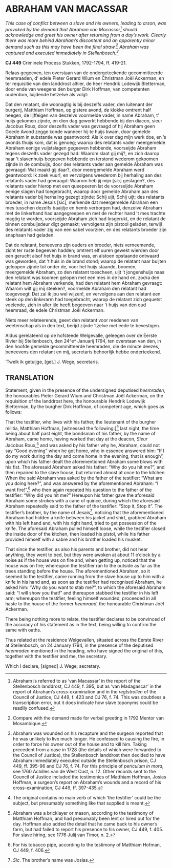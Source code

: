 # ABRAHAM VAN MACASSAR

*This case of conflict between a slave and his owners, leading to arson, was provoked by the demand that Abraham van Macassar[^1] should acknowledge and greet his owner after returning from a day’s work. Clearly there was more behind Abraham’s discontent and an apparently minor demand such as this may have been the final straw.[^2] Abraham was captured and executed immediately in Stellenbosch.[^3]*

**CJ 449** Criminele Process Stukken, 1792-1794, ff. 419-21.

Relaas gegeeven, ten overstaan van de ondergeteekende gecommitteerde heemraaden, d’ edele Pieter Gerard Wium en Christman Joël Ackerman, en ter requisitie van den landdrost alhier, de heer Hendrik Lodewijk Bletterman, door ende van weegens den burger Dirk Hoffman, van competenten ouderdom, luijdende hetzelve als volgt:

Dat den relatant, die woonagtig is bij deszelfs vader, den luitenant der burgerij, Matthiam Hoffman, op gistere avond, de klokke omtrent half neegen, de lijffeigen van deszelvs voormelde vader, in name Abraham, t’ huijs gekomen zijnde, en dien dag gewerkt hebbende bij den diacon, sieur Jacobus Roux, door deszelfs vader was gevraagd of hij Abraham geen Goede Avond zegge konde wanneer hij te huijs kwam, door gemelde Abraham in substantie was geantwoord: Als ik over dag mijn werk doe, en ’s avonds thuijs kom, dat is genoeg; waarop des relatants vader meergemelde Abraham eenige vuijstslagen gegeeven hebbende, voorseijde Abraham tegens deszelfs vader gezegd had: Waarom slaat gij mij?, en zich daarop naar ’t slavenhuijs begeeven hebbende en terstond wederom gekoomen zijnde in de combuijs, door des relatants vader aan gemelde Abraham was gevraagd: Wat maakt gij daar?, door meergemelde Abraham werd geantwoord: Ik zoek vuur!, en vervolgens weederom bij herhaling aan des relatants vader had gevraagd: Waarom heb jij mijn \[*sic*\] geslagen?, des relatants vader hierop met een queepeeren lat de voorseijde Abraham eenige slagen had toegebracht, waarop door gemelde Abraham aan des relatants vader bij herhaling gezegt zijnde: Schij uijt, Schij uijt; des relatants broeder, in name Jesais \[sic\], merkende dat meergemelde Abraham een mes tusschen dezelfs baaijtje en hemb verborgen had, denzelve Abraham met de linkerhand had aangegreepen en met de rechter hand ’t mes trachte magtig te worden, voorseijde Abraham zich had losgerukt, en de relatant de binnen combuijsdeur digt gemaakt; vervolgens zijn pistool geladen, terwijl des relatants vader zig van een sabel voorzien, en des relatants broeder zijn snaphaan had geladen.

Dat de relatant, beneevens zijn ouders en broeder, niets verneemende, zicht ter ruste begeeven hadden; omtrent elf uuren gewekt wierden door een gerucht alsof het huijs in brand was, en alstoen opstaande ontwaard was geworden, dat ’t huis in de brand stond; waarop de relatant naar buijten geloopen zijnde tot onder de, voor het huijs staande, boomen, meergemelde Abraham, zo den relatant toescheen, uijt ’t jongenshuijs naas den relatant was koomen gelopen met een mes in de hand en, zodra den relatant hem Abraham verkende, had den relatant hem Abraham gevraagt: Waarom wilt gij mij steeken?, voormelde Abraham den relatant had toegevoegt: Dat zal ik jou wel wijzen!, en vervolgens aan den relatant een steek op den linkerarm had toegebracht, waarop de relatant zich gequetst voelende, zich in aller ijle heeft begeeven naar ’t huijs van den oud heemraad, de edele Christman Joël Ackerman.

Niets meer relateerende, geevt den relatant voor reedenen van weetenschap als in den text, berijd zijnde ’tzelve met eede te bevestigen.

Aldus gerelateerd op de hofsteede Welgevalle, geleegen over de Eerste Rivier bij Stellenbosch, den 24^e^ Januarij 1794, ten overstaan van den, in den hoofde gemelde gecommitteerde heemraden, die de minute deezes, beneevens den relatant en mij, secretaris behoorlijk hebbe onderteekend.

’Twelk ik getuijge, \[get.\] J. Wege, secretaris.

## TRANSLATION

Statement, given in the presence of the undersigned deputised *heemraden*, the honourables Pieter Gerard Wium and Christman Joël Ackerman, on the requisition of the landdrost here, the honourable Hendrik Lodewijk Bletterman, by the burgher Dirk Hoffman, of competent age, which goes as follows:

That the testifier, who lives with his father, the lieutenant of the burgher militia, Matthiam Hoffman, \[witnessed the following:\][^4] last night, the time being about half past eight, the bondsman of his father, by the name of Abraham, came home, having worked that day at the deacon, *Sieur* Jacobus Roux,[^5] and was asked by his father why he, Abraham, could not say “Good evening” when he got home, who in essence answered him: “If I do my work during the day and come home in the evening, that is enough”, upon which his father dealt the aforementioned Abraham some blows with his fist. The aforesaid Abraham asked his father: “Why do you hit me?”, and then repaired to the slave house, but returned almost at once to the kitchen. When the said Abraham was asked by the father of the testifier: “What are you doing here?”, and was answered by the aforementioned Abraham: “I want fire!”,[^6] who then again repeated his question to the father of the testifier: “Why did you hit me?” Hereupon his father gave the aforesaid Abraham some strokes with a cane of quince, during which the aforesaid Abraham repeatedly said to the father of the testifier: “Stop it, Stop it”. The testifier’s brother, by the name of Jesais[^7], noticing that the aforementioned Abraham had hidden a knife between his jacket and shirt, grabbed Abraham with his left hand and, with his right hand, tried to get possession of the knife. The aforesaid Abraham pulled himself loose, while the testifier closed the inside door of the kitchen, then loaded his pistol, while his father provided himself with a sabre and his brother loaded his musket.

That since the testifier, as also his parents and brother, did not hear anything, they went to bed, but they were awoken at about 11 o’clock by a noise as if the house was on fire and, when getting up, noticed that the house was on fire; whereupon the testifier ran to the outside as far as the trees standing before the house. The aforementioned Abraham, so it seemed to the testifier, came running from the slave house up to him with a knife in his hand and, as soon as the testifier had recognised Abraham, he asked him: “Why do you want to stab me?”, to which the aforesaid Abraham said: “I will show you that!” and thereupon stabbed the testifier in his left arm; whereupon the testifier, feeling himself wounded, proceeded in all haste to the house of the former *heemraad*, the honourable Christman Joël Ackerman.

There being nothing more to relate, the testifier declares to be convinced of the accuracy of his statement as in the text, being willing to confirm the same with oaths.

Thus related at the residence Welgevallen, situated across the Eerste River at Stellenbosch, on 24 January 1794, in the presence of the deputised *heemraden* mentioned in the heading, who have signed the original of this, together with the testifier and me, the secretary.

Which I declare, \[signed\] J. Wege, secretary.

[^1]: Abraham is referred to as ‘van Macassar’ in the report of the Stellenbosch landdrost, CJ 449, f. 395, but as ‘van Madagascar’ in the report of Abraham’s cross-examination and in the *regtstrollen* of the Council of Justice, CJ 449, f. 423 and CJ 76, f. 74. This was doubtless a transcription error, but it does indicate how slave toponyms could be readily confused.

[^2]: Compare with the demand made for verbal greeting in 1792 Mentor van Mosambique.

[^3]: Abraham was wounded on his recapture and the surgeon reported that he was unlikely to live much longer. He confessed to causing the fire, in order to force his owner out of the house and to kill him. Taking precedent from a case in 1728 (the details of which were forwarded to the Council of Justice), the Stellenbosch landdrost then decided to have Abraham immediately executed outside the Stellenbosch prison, CJ 449, ff. 395-96 and CJ 76, f. 74. For this principle of *periculum in mora*, see 1760 Achilles van de West Cust, n. 12. Other records sent to the Council of Justice included the testimonies of Matthiam Hoffman, Josias Hoffman, a surgeon’s report on Abraham’s wounds and a record of his cross-examination, CJ 449, ff. 397-435.

[^4]: The original contains no main verb of which ‘the testifier’ could be the subject, but presumably something like that supplied is meant.

[^5]: Abraham was a bricklayer or mason, according to the testimony of Matthiam Hoffman, and had presumably been lent or hired out for the day. Hoffman also added the detail that he came back to his owner’s farm, but had failed to report his presence to his owner, CJ 449, f. 405. For slave hiring, see 1776 Julij van Timor, n. 2.

[^6]: For his tobacco pipe, according to the testimony of Matthiam Hofman, CJ 449, f. 406.

[^7]: *Sic*. The brother’s name was Josias.